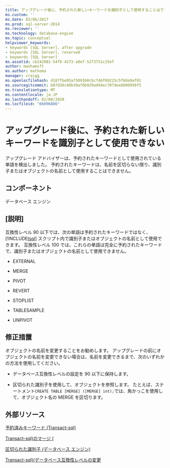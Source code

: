 ```yaml
---
title: アップグレード後に、予約された新しいキーワードを識別子として使用することはできません |Microsoft Docs
ms.custom: ''
ms.date: 03/06/2017
ms.prod: sql-server-2014
ms.reviewer: ''
ms.technology: database-engine
ms.topic: conceptual
helpviewer_keywords:
- keywords [SQL Server], after upgrade
- keywords [SQL Server], reserved
- keywords [SQL Server]
ms.assetid: cb242081-54f8-4273-a8ef-52f3751c25ef
author: mashamsft
ms.author: mathoma
manager: craigg
ms.openlocfilehash: d187fbe95a75091b0cbcf4bf09225c5f60a9af01
ms.sourcegitcommit: b87d36c46b39af8b929ad94ec707dee8800950f5
ms.translationtype: MT
ms.contentlocale: ja-JP
ms.lasthandoff: 02/08/2020
ms.locfileid: "66096886"
---
```

# <a name="after-upgrade-new-reserved-keywords-cannot-be-used-as-identifiers"></a>アップグレード後に、予約された新しいキーワードを識別子として使用できない
  アップグレード アドバイザーは、予約されたキーワードとして使用されている単語を検出しました。 予約されたキーワードは、名前を区切らない限り、識別子またはオブジェクトの名前として使用することはできません。  
  
## <a name="component"></a>コンポーネント  
 データベース エンジン  
  
## <a name="description"></a>[説明]  
 互換性レベル 90 以下では、次の単語は予約されたキーワードではなく、[!INCLUDE[tsql](../../includes/tsql-md.md)] スクリプト内で識別子またはオブジェクトの名前として使用できます。 互換性レベル 100 では、これらの単語は完全に予約されたキーワードで、識別子またはオブジェクトの名前として使用できません。  
  
-   EXTERNAL  
  
-   MERGE  
  
-   PIVOT  
  
-   REVERT  
  
-   STOPLIST  
  
-   TABLESAMPLE  
  
-   UNPIVOT  
  
## <a name="corrective-action"></a>修正措置  
 オブジェクトの名前を変更することをお勧めします。 アップグレードの前にオブジェクトの名前を変更できない場合は、名前を変更できるまで、次のいずれかの方法を使用してください。  
  
-   データベース互換性レベルの設定を 90 以下に保持します。  
  
-   区切られた識別子を使用して、オブジェクトを参照します。 たとえば、ステートメント`CREATE TABLE [MERGE] ([MERGE] int);`では、角かっこを使用して、オブジェクト名の MERGE を区切ります。  
  
## <a name="external-resources"></a>外部リソース  
 [予約済みキーワード &#40;Transact-sql&#41;](/sql/t-sql/language-elements/reserved-keywords-transact-sql)  
  
 [Transact-sql&#41;のマージ &#40;](/sql/t-sql/statements/merge-transact-sql)  
  
 [区切られた識別子 (データベース エンジン)](https://go.microsoft.com/fwlink/?LinkId=112509)  
  
 [Transact-sql&#41;&#40;データベース互換性レベルの変更](/sql/t-sql/statements/alter-database-transact-sql-compatibility-level)  
  
  
